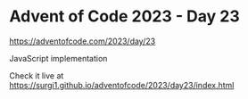 # Advent of Code 2023 - Day 23

https://adventofcode.com/2023/day/23

JavaScript implementation

Check it live at https://surgi1.github.io/adventofcode/2023/day23/index.html